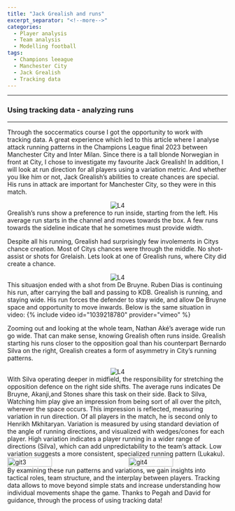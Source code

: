 ```yaml
---
title: "Jack Grealish and runs"
excerpt_separator: "<!--more-->"
categories:
  - Player analysis
  - Team analysis
  - Modelling football
tags:
  - Champions leeague
  - Manchester City
  - Jack Grealish
  - Tracking data
---
```

------------
### Using tracking data - analyzing runs 
------------
<style>
  /* Generell stil for bilder og tekst ved siden av hverandre */
  .figure-text {
    display: flex;
    align-items: flex-start;
    gap: 20px;
    margin-top: 20px;
  }

  /* Gjør bildene responsive */
  .figure-text img {
    width: 40%; /* Bildene tar 40% av bredden */
    max-width: 300px; /* Begrens maksimal bredde på PC */
  }

  /* Teksten ved siden av bildene */
  .figure-text p {
    flex: 1; /* Teksten tar resten av plassen */
    margin: 0;
  }

  /* Responsiv tilpasning for smale skjermer */
  @media screen and (max-width: 768px) {
    .figure-text {
      flex-direction: column; /* Stable bildet og teksten vertikalt */
      align-items: center; /* Midtstill innholdet */
    }

    .figure-text img {
      width: 100%; /* Bildene tar hele bredden på smale skjermer */
      max-width: none; /* Fjern maksimal breddebegrensning */
    }

    .figure-text p {
      text-align: center; /* Juster teksten til midten */
    }
  }
</style>

Through the soccermatics course I got the opportunity to work with tracking data. A great experience which led to this article where I analyse attack running patterns in the Champions League final 2023 between Manchester City and Inter Milan. Since there is a tall blonde Norwegian in front at City, I chose to investigate my favourite Jack Grealish! In addition, I will look at run direction for all players using a variation metric. And whether you like him or not, Jack Grealish’s abilities to create chances are special. His runs in attack are important for Manchester City, so they were in this match.

<div style="text-align:center;">
  <img src="https://github.com/user-attachments/assets/8504e061-0758-4f61-9f7e-d6816372a193" alt="L4" style="max-width:80%;"/>
</div>
Grealish’s runs show a preference to run inside, starting from the left. His average run starts in the channel and moves towards the box. A few runs towards the sideline indicate that he sometimes must provide width. 

Despite all his running, Grealish had surprisingly few involements in Citys chance creation. Most of Citys chances were through the middle. No shot-assist or shots for Grelaish. Lets look at one of Grealish runs, where City did create a chance. 
<div style="text-align:center;">
  <img src="https://github.com/user-attachments/assets/e5e5d568-7488-4ed0-8b37-ef212187ac84" alt="L4" style="max-width:80%;"/>
</div>
This situasjon ended with a shot from De Bruyne. Ruben Dias is continuing his run, after carrying the ball and passing to KDB. Grealish is running, and staying wide. His run forces the defender to stay wide, and allow De Bruyne space and opportunity to move inwards. Below is the same situation in video:
{% include video id="1039218780" provider="vimeo" %}

Zooming out and looking at the whole team, Nathan Aké’s average wide run go wide. That can make sense, knowing Grealish often runs inside. Grealish starting his runs closer to the opposition goal than his counterpart Bernardo Silva on the right, Grealish creates a form of asymmetry in City’s running patterns. 
<div style="text-align:center;">
  <img src="https://github.com/user-attachments/assets/94305d77-e245-417a-b8c5-cc028a81537a" alt="L4" style="max-width:80%;"/>
</div>
With Silva operating deeper in midfield, the responsibility for stretching the opposition defence on the right side shifts. The average runs indicates De Bruyne, Akanji,and Stones share this task on their side. Back to Silva, Watching him play give an impression from being sort of all over the pitch, wherever the space occurs. This impression is reflected, measuring variation in run direction. Of all players in the match, he is second only to Henrikh Mkhitaryan. Variation is measured by using standard deviation of the angle of running directions, and visualized with wedges/cones for each player. High variation indicates a player running in a wider range of directions (Silva), which can add unpredictability to the team’s attack. Low variation suggests a more consistent, specialized running pattern (Lukaku).
<div style="display: flex; flex-direction: row; justify-content: space-between; align-items: flex-start;">
  <img src="https://github.com/user-attachments/assets/847cdd11-0f06-4c4a-b703-8e489e77fea2" alt="git3" width="45%" />
  <img src="https://github.com/user-attachments/assets/7ce01e6b-9db4-4c3b-a120-c0af1c9da7d2" alt="git4" width="45%" />
</div>
By examining these run patterns and variations, we gain insights into tactical roles, team structure, and the interplay between players. Tracking data allows to move beyond simple stats and increase understanding how individual movements shape the game. Thanks to Pegah and David for guidance, through the process of using tracking data!



